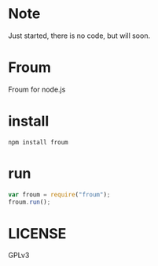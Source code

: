 Note
====

Just started, there is no code, but will soon.

Froum
=====

Froum for node.js

install
=======

    npm install froum

run
===
```js
var froum = require("froum");
froum.run();
```

LICENSE
=======

GPLv3